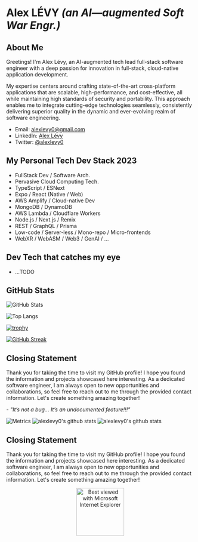 # Alex LÉVY *(an AI—augmented Soft War Engr.)*


## About Me

Greetings! I'm Alex Lévy, an AI-augmented tech lead full-stack software engineer with a deep passion for innovation in full-stack, cloud-native application development. 

My expertise centers around crafting state-of-the-art cross-platform applications that are scalable, high-performance, and cost-effective, all while maintaining high standards of security and portability. 
This approach enables me to integrate cutting-edge technologies seamlessly, consistently delivering superior quality in the dynamic and ever-evolving realm of software engineering.


- Email: [alexlevy0@gmail.com](mailto:alexlevy0@gmail.com)
- LinkedIn: [Alex Lévy](https://www.linkedin.com/in/alexlevy0)
- Twitter: [@alexlevy0](https://twitter.com/alexlevy0)


## My Personal Tech Dev Stack 2023

- FullStack Dev / Software Arch.
- Pervasive Cloud Computing Tech.
- TypeScript / ESNext
- Expo / React (Native / Web)
- AWS Amplify / Cloud-native Dev
- MongoDB / DynamoDB
- AWS Lambda / Cloudflare Workers
- Node.js / Next.js / Remix
- REST / GraphQL / Prisma
- Low-code / Server-less / Mono-repo / Micro-frontends
- WebXR / WebASM / Web3 / GenAI / ...

## Dev Tech that catches my eye

- ...TODO



## GitHub Stats

![GitHub Stats](https://github-readme-stats.vercel.app/api?username=alexlevy0)

![Top Langs](https://github-readme-stats.vercel.app/api/top-langs/?username=alexlevy0)

[![trophy](https://github-profile-trophy.vercel.app/?username=alexlevy0)](https://github.com/alexlevy0)

[![GitHub Streak](https://streak-stats.demolab.com/?user=alexlevy0)](https://git.io/streak-stats)


## Closing Statement

Thank you for taking the time to visit my GitHub profile! I hope you found the information and projects showcased here interesting. As a dedicated software engineer, I am always open to new opportunities and collaborations, so feel free to reach out to me through the provided contact information. Let's create something amazing together!

<em>
- "It’s not a bug... It’s an undocumented feature!!!"
</em>


![Metrics](https://metrics.lecoq.io/alexlevy0)
![alexlevy0's github stats](https://github-readme-stats.vercel.app/api?username=alexlevy0&count_private=true&show_icons=true&theme=dark)
![alexlevy0's github stats](https://github-readme-stats.vercel.app/api/top-langs/?username=alexlevy0&layout=compact&count_private=true&show_icons=true&theme=dark)

## Closing Statement

Thank you for taking the time to visit my GitHub profile! I hope you found the information and projects showcased here interesting. As a dedicated software engineer, I am always open to new opportunities and collaborations, so feel free to reach out to me through the provided contact information. Let's create something amazing together!


<div align="center">
<img src="https://github.com/fnky/fnky/raw/fnky/img/ie.jpg" alt="Best viewed with Microsoft Internet Explorer" align="center" width="128">
</div>
